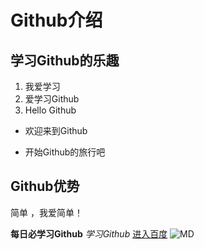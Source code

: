 # Github介绍
## 学习Github的乐趣
1. 我爱学习  
2. 爱学习Github  
3. Hello Github  

+ 欢迎来到Github  
- 开始Github的旅行吧  

## Github优势
简单 ，我爱简单！

**每日必学习Github**
*学习Github*
[进入百度](http://www.baidu.com)
![MD](http://i1.hdslb.com/video/08/086510262d86a381a52a3651174dbd4d.jpg)

